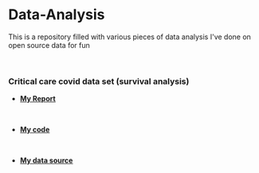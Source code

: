 # Data-Analysis
This is a repository filled with various pieces of data analysis I've done on open source data for fun 

<br>

### Critical care covid data set (survival analysis)
- <ins>**[My Report](https://github.com/Robertfarry157/Data-Analysis/blob/main/My%20Reports/Survival%20Analysis%20project.pdf)**</ins>
<br>

- <ins>**[My code](https://github.com/Robertfarry157/Data-Analysis/blob/main/My%20Reports/Survival%20Analysis%20project.pdf)**</ins>
<br>

- <ins>**[My data source](https://github.com/Robertfarry157/Data-Analysis/blob/main/My%20Reports/Survival%20Analysis%20project.pdf)**</ins>



